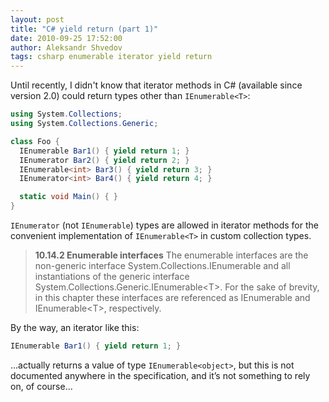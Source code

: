 ```yaml
---
layout: post
title: "C# yield return (part 1)"
date: 2010-09-25 17:52:00
author: Aleksandr Shvedov
tags: csharp enumerable iterator yield return
---
```


Until recently, I didn't know that iterator methods in C# (available since version 2.0) could return types other than `IEnumerable<T>`:

```c#
using System.Collections;
using System.Collections.Generic;

class Foo {
  IEnumerable Bar1() { yield return 1; }
  IEnumerator Bar2() { yield return 2; }
  IEnumerable<int> Bar3() { yield return 3; }
  IEnumerator<int> Bar4() { yield return 4; }

  static void Main() { }
}
```

`IEnumerator` (not `IEnumerable`) types are allowed in iterator methods for the convenient implementation of `IEnumerable<T>` in custom collection types.

> **10.14.2 Enumerable interfaces**
> The enumerable interfaces are the non-generic interface System.Collections.IEnumerable and all instantiations of the generic interface System.Collections.Generic.IEnumerable&lt;T&gt;. For the sake of brevity, in this chapter these interfaces are referenced as IEnumerable and IEnumerable&lt;T&gt;, respectively.

By the way, an iterator like this:

```c#
IEnumerable Bar1() { yield return 1; }
```

…actually returns a value of type `IEnumerable<object>`, but this is not documented anywhere in the specification, and it’s not something to rely on, of course…
